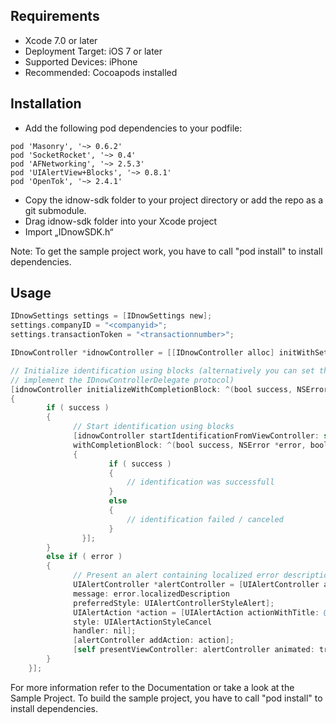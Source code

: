 ## Requirements

- Xcode 7.0 or later
- Deployment Target: iOS 7 or later
- Supported Devices: iPhone
- Recommended: Cocoapods installed


## Installation

- Add the following pod dependencies to your podfile:
```
pod 'Masonry', '~> 0.6.2'
pod 'SocketRocket', '~> 0.4'
pod 'AFNetworking', '~> 2.5.3'
pod 'UIAlertView+Blocks', '~> 0.8.1'
pod 'OpenTok', '~> 2.4.1'
```
- Copy the idnow-sdk folder to your project directory or add the repo as a git submodule.
- Drag idnow-sdk folder into your Xcode project
- Import „IDnowSDK.h“

Note: To get the sample project work, you have to call "pod install" to install dependencies.


## Usage

```objective-c
IDnowSettings settings = [IDnowSettings new];
settings.companyID = "<companyid>";
settings.transactionToken = "<transactionnumber>";

IDnowController *idnowController = [[IDnowController alloc] initWithSettings: settings];

// Initialize identification using blocks (alternatively you can set the delegate and
// implement the IDnowControllerDelegate protocol)
[idnowController initializeWithCompletionBlock: ^(bool success, NSError *error, bool canceledByUser)
{
		if ( success )
		{
		      // Start identification using blocks
			  [idnowController startIdentificationFromViewController: self 
			  withCompletionBlock: ^(bool success, NSError *error, bool canceledByUser)
			  {
					  if ( success )
					  {
					      // identification was successfull
					  }
					  else
					  {
					      // identification failed / canceled
					  }
				}];
		}
		else if ( error )
		{
		      // Present an alert containing localized error description
			  UIAlertController *alertController = [UIAlertController alertControllerWithTitle: @"Error" 
			  message: error.localizedDescription 
			  preferredStyle: UIAlertControllerStyleAlert];
			  UIAlertAction *action = [UIAlertAction actionWithTitle: @"Ok" 
			  style: UIAlertActionStyleCancel 
			  handler: nil];
			  [alertController addAction: action];
			  [self presentViewController: alertController animated: true completion: nil];
		}
	}];
```

For more information refer to the Documentation or take a look at the Sample Project.
To build the sample project, you have to call "pod install" to install dependencies.
